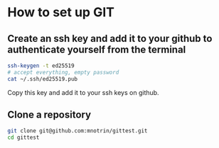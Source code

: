 # How to set up GIT
## Create an ssh key and add it to your github to authenticate yourself from the terminal
```sh
ssh-keygen -t ed25519
# accept everything, empty password
cat ~/.ssh/ed25519.pub
```
Copy this key and add it to your ssh keys on github.

## Clone a repository
```sh
git clone git@github.com:mnotrin/gittest.git
cd gittest
```
